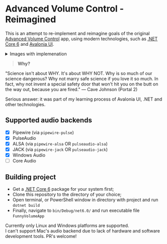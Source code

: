 # Advanced Volume Control - Reimagined

This is an attempt to re-implement and reimagine goals of the original
[Advanced Volume Control](https://www.reddit.com/r/ProgrammerHumor/comments/6f2c4v/advanced_volume_control/)
app, using modern technologies, such as [.NET Core 6](https://dotnet.microsoft.com/en-us/) and [Avalonia UI](https://avaloniaui.net/).

<details>
<summary>Images with implemenation</summary>

### Original idea and implementation:
![image info](./Pictures/OG.png)
### Implementation of this project:
![image info](./Pictures/New.png)

 </details>

> **Why?**
> 
"Science isn't about WHY. It's about WHY NOT. Why is so much of our science dangerous? Why not marry safe science if you love it so much. In fact, why not invent a special safety door that won't hit you on the butt on the way out, because you are fired." — Cave Johnson (Portal 2)

Serious answer: it was part of my learning process of Avalonia UI, .NET and other technologies.

## Supported audio backends
- [x] Pipewire (via `pipewire-pulse`)
- [x] PulseAudio
- [x] ALSA (via `pipewire-alsa` OR `pulseaudio-alsa`)
- [x] JACK (via `pipewire-jack` OR `pulseaudio-jack`)
- [x] Windows Audio
- [ ] Core Audio

## Building project

- Get a [.NET Core 6](https://dotnet.microsoft.com/en-us/) package for your system first;
- Clone this repository to the directory of your choice;
- Open terminal, or PowerShell window in directory with project
and run `dotnet build`
- Finally, navigate to `bin/Debug/net6.0/` and run executable file `FunnyVolumeApp`


Currently only Linux and Windows platforms are supported. <br>
I can't support Mac's audio backend due to lack of hardware
and software development tools. PR's welcome!
